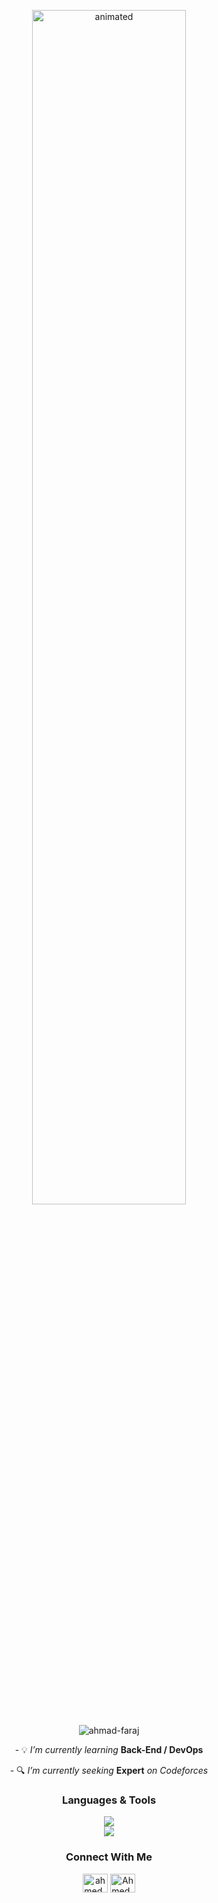 <p align="center">
  <img src="https://github.com/Ahmad-Faraj/Ahmad-Faraj/assets/148560615/4c71522d-263c-4a72-a5fb-30154136986a" alt="animated" width="70%"/>
</p>

<p align="center"> <img src="https://komarev.com/ghpvc/?username=ahmad-faraj&label=Profile%20views&color=1a1a1a&style=for-the-badge" alt="ahmad-faraj" /> </p>

<p align="center">- 💡 <i>I’m currently learning </i><b>Back-End / DevOps</b><i></i></p>
<p align="center">- 🔍 <i>I’m currently seeking </i><b>Expert</b><i> on Codeforces</i></p>

<h3 align="center">Languages & Tools</h3>
<p align="center">
  <a href="https://skillicons.dev">
    <img src="https://skillicons.dev/icons?i=cpp,java,python,javascript,html,css" />
    <br>
    <img src="https://skillicons.dev/icons?i=nodejs,express,mysql,postgresql,mongodb" />
  </a>
</p>
<h3 align="center">Connect With Me</h3>
<p align="center">
<a href="https://codeforces.com/profile/ahmed_faraj" target="blank"><img align="center" src="https://raw.githubusercontent.com/rahuldkjain/github-profile-readme-generator/master/src/images/icons/Social/codeforces.svg" alt="ahmed_faraj" height="30" width="40" /></a>
<a href="https://www.leetcode.com/Ahmed_Faraj" target="blank"><img align="center" src="https://raw.githubusercontent.com/rahuldkjain/github-profile-readme-generator/master/src/images/icons/Social/leet-code.svg" alt="Ahmed_Faraj" height="30" width="40" /></a>
</p>
